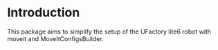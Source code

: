 # Introduction
This package aims to simplify the setup of the UFactory lite6 robot with moveit and MoveItConfigsBuilder. 
